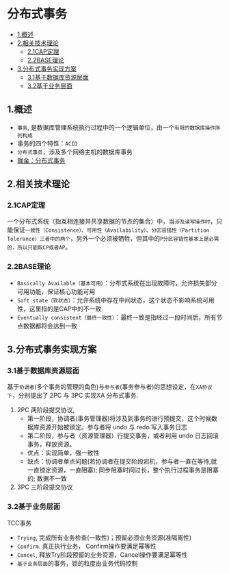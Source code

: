 # 分布式事务

<!-- vim-markdown-toc Marked -->

* [1.概述](#1.概述)
* [2.相关技术理论](#2.相关技术理论)
    - [2.1CAP定理](#2.1cap定理)
    - [2.2BASE理论](#2.2base理论)
* [3.分布式事务实现方案](#3.分布式事务实现方案)
    - [3.1基于数据库资源层面](#3.1基于数据库资源层面)
    - [3.2基于业务层面](#3.2基于业务层面)

<!-- vim-markdown-toc -->

## 1.概述

- `事务`, 是数据库管理系统执行过程中的一个逻辑单位，由一个`有限的数据库操作序列构成`
- 事务的四个特性：`ACID`
- `分布式事务`，涉及多个网络主机的数据库事务
- [掘金：分布式事务](https://juejin.cn/post/6914894669126533133#heading-6)

## 2.相关技术理论

### 2.1CAP定理

一个分布式系统（指互相连接并共享数据的节点的集合）中，当`涉及读写操作时`，只能保证`一致性（Consistence）、可用性（Availability）、分区容错性（Partition Tolerance）三者中的两个`，另外一个必须被牺牲，但其中的`P分区容错性基本上是必需的，所以只能取CP或者AP`。

### 2.2BASE理论

- `Basically Available（基本可用）`：分布式系统在出现故障时，允许损失部分可用功能，保证核心功能可用
- `Soft state（软状态）`：允许系统中存在中间状态，这个状态不影响系统可用性，这里指的是CAP中的不一致
- `Eventually consistent（最终一致性）`：最终一致是指经过一段时间后，所有节点数据都将会达到一致

## 3.分布式事务实现方案

### 3.1基于数据库资源层面

基于`协调者`(多个事务的管理的角色)与`参与者`(事务参与者)的思想设定，在`XA协议下`，分别提出了 2PC 与 3PC 实现XA 分布式事务.

1. 2PC 两阶段提交协议, 
    - 第一阶段，协调者(事务管理器)将涉及到事务的进行预提交，这个时候数据库资源开始被锁定。参与者将 undo 与 redo 写入事务日志
    - 第二阶段，参与者（资源管理器）行提交事务，或者利用 undo 日志回滚事务，释放资源。
    - 优点：实现简单，强一致性
    - 缺点：协调者单点问题(若协调者在提交阶段宕机，参与者一直在等待,就一直锁定资源，一直阻塞); 同步阻塞时间过长，整个执行过程事务是阻塞的; 数据不一致
2. 3PC 三阶段提交协议

### 3.2基于业务层面

TCC事务

- `Trying`, 完成所有业务检查(一致性)；预留必须业务资源(准隔离性)
- `Confirm`.  真正执行业务， Confirm操作要满足幂等性
- `Cancel`,  释放Try阶段预留的业务资源，Cancel操作要满足幂等性
- `基于业务层面`的事务，锁的粒度由业务代码控制

